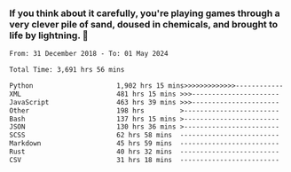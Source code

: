 ### If you think about it carefully, you're playing games through a very clever pile of sand, doused in chemicals, and brought to life by lightning.  👋


<!--START_SECTION:waka-->

```txt
From: 31 December 2018 - To: 01 May 2024

Total Time: 3,691 hrs 56 mins

Python                     1,902 hrs 15 mins>>>>>>>>>>>>>------------   51.53 %
XML                        481 hrs 15 mins >>>----------------------   13.04 %
JavaScript                 463 hrs 39 mins >>>----------------------   12.56 %
Other                      198 hrs         >------------------------   05.36 %
Bash                       137 hrs 15 mins >------------------------   03.72 %
JSON                       130 hrs 36 mins >------------------------   03.54 %
SCSS                       62 hrs 58 mins  -------------------------   01.71 %
Markdown                   45 hrs 59 mins  -------------------------   01.25 %
Rust                       40 hrs 32 mins  -------------------------   01.10 %
CSV                        31 hrs 18 mins  -------------------------   00.85 %
```

<!--END_SECTION:waka-->
